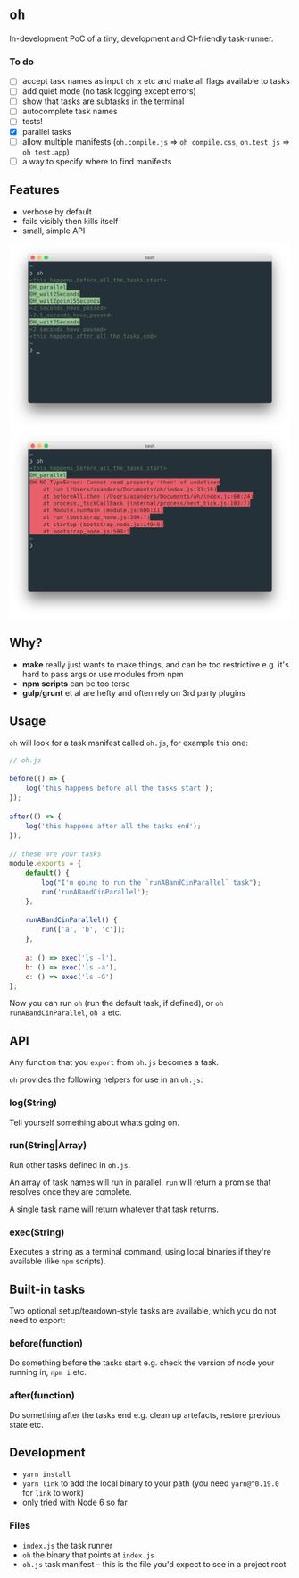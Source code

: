 # `oh`

In-development PoC of a tiny, development and CI-friendly task-runner.

### To do
- [ ] accept task names as input `oh x` etc and make all flags available to tasks
- [ ] add quiet mode (no task logging except errors)
- [ ] show that tasks are subtasks in the terminal
- [ ] autocomplete task names
- [ ] tests!
- [x] parallel tasks
- [ ] allow multiple manifests (`oh.compile.js` => `oh compile.css`, `oh.test.js` => `oh test.app`)
- [ ] a way to specify where to find manifests

## Features

- verbose by default
- fails visibly then kills itself
- small, simple API

![](screenshots/running.png)
![](screenshots/error.png)

## Why?

- **make** really just wants to make things, and can be too restrictive e.g. it's hard to pass args or use modules from npm
- **npm scripts** can be too terse
- **gulp**/**grunt** et al are hefty and often rely on 3rd party plugins

## Usage
`oh` will look for a task manifest called `oh.js`, for example this one:

```javascript
// oh.js

before(() => {
    log('this happens before all the tasks start');
});

after(() => {
    log('this happens after all the tasks end');
});

// these are your tasks
module.exports = { 
    default() {
        log("I'm going to run the `runABandCinParallel` task");
        run('runABandCinParallel');
    },

    runABandCinParallel() {
        run(['a', 'b', 'c']);
    },

    a: () => exec('ls -l'),
    b: () => exec('ls -a'),
    c: () => exec('ls -G')
};

```
Now you can run `oh` (run the default task, if defined), or `oh runABandCinParallel`, `oh a` etc.

## API
Any function that you `export` from `oh.js` becomes a task.

`oh` provides the following helpers for use in an `oh.js`:

### log(String)
Tell yourself something about whats going on.

### run(String|Array)
Run other tasks defined in `oh.js`. 

An array of task names will run in parallel. `run` will return a promise that resolves once they are complete.

A single task name will return whatever that task returns.

### exec(String)
Executes a string as a terminal command, using local binaries if they're available (like `npm` scripts).

## Built-in tasks

Two optional setup/teardown-style tasks are available, which you do not need to export:

### before(function)
Do something before the tasks start e.g. check the version of node your running in, `npm i` etc.

### after(function)
Do something after the tasks end e.g. clean up artefacts, restore previous state etc.


## Development
- `yarn install`
- `yarn link` to add the local binary to your path (you need `yarn@^0.19.0` for `link` to work)
- only tried with Node 6 so far

### Files
- `index.js` the task runner
- `oh` the binary that points at `index.js`
- `oh.js` task manifest – this is the file you'd expect to see in a project root

